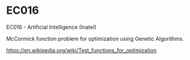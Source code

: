 # EC016
EC016 - Artificial Intelligence (Inatel)

McCormick function problem for optimization using Genetic Algorithms.

https://en.wikipedia.org/wiki/Test_functions_for_optimization

